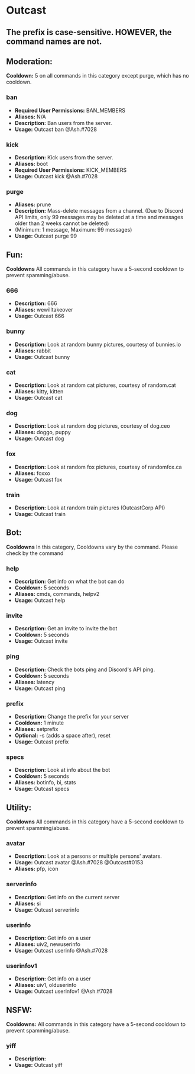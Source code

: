 # Outcast

## The prefix is case-sensitive. **HOWEVER**, the command names are not.



## Moderation:
**Cooldown:** 5 on all commands in this category except purge, which has no cooldown.


### ban
* **Required User Permissions:** BAN_MEMBERS
* **Aliases:** N/A
* **Description:** Ban users from the server.  
* **Usage:** Outcast ban @Ash.#7028

### kick
* **Description:** Kick users from the server.
* **Aliases:** boot
* **Required User Permissions:** KICK_MEMBERS
* **Usage:** Outcast kick @Ash.#7028

### purge
* **Aliases:** prune
* **Description:** Mass-delete messages from a channel. (Due to Discord API limits, only 99 messages may be deleted at a time and messages older than 2 weeks cannot be deleted) 
* (Minimum: 1 message, Maximum: 99 messages)  
* **Usage:** Outcast purge 99
 
## Fun:
**Cooldowns** All commands in this category have a 5-second cooldown to prevent spamming/abuse.

### 666
* **Description:** 666
* **Aliases:** wewilltakeover
* **Usage:** Outcast 666

### bunny
* **Description:** Look at random bunny pictures, courtesy of bunnies.io
* **Aliases:** rabbit
* **Usage:** Outcast bunny

### cat
* **Description:** Look at random cat pictures, courtesy of random.cat
* **Aliases:** kitty, kitten
* **Usage:** Outcast cat

### dog
* **Description:** Look at random dog pictures, courtesy of dog.ceo
* **Aliases:** doggo, puppy
* **Usage:** Outcast dog

### fox
* **Description:** Look at random fox pictures, courtesy of randomfox.ca
* **Aliases:** foxxo
* **Usage:** Outcast fox

### train
* **Description:** Look at random train pictures (OutcastCorp API)
* **Usage:** Outcast train

## Bot:
**Cooldowns** In this category, Cooldowns vary by the command. Please check by the command

### help
* **Description:** Get info on what the bot can do
* **Cooldown:** 5 seconds
* **Aliases:** cmds, commands, helpv2
* **Usage:** Outcast help

### invite
* **Description:** Get an invite to invite the bot
* **Cooldown:** 5 seconds 
* **Usage:** Outcast invite

### ping
* **Description:** Check the bots ping and Discord's API ping.
* **Cooldown:** 5 seconds
* **Aliases:** latency
* **Usage:** Outcast ping

### prefix
* **Description:** Change the prefix for your server
* **Cooldown:** 1 minute
* **Aliases:** setprefix
* **Optional:** -s (adds a space after), reset
* **Usage:** Outcast prefix <Insert prefix here>

### specs
* **Description:** Look at info about the bot
* **Cooldown:** 5 seconds
* **Aliases:** botinfo, bi, stats
* **Usage:** Outcast specs

## Utility:
**Cooldowns** All commands in this category have a 5-second cooldown to prevent spamming/abuse.

### avatar
* **Description:** Look at a persons or multiple persons' avatars.
* **Usage:** Outcast avatar @Ash.#7028 @Outcast#0153
* **Aliases:** pfp, icon

### serverinfo
* **Description:** Get info on the current server
* **Aliases:** si
* **Usage:** Outcast serverinfo

### userinfo
* **Description:** Get info on a user
* **Aliases:** uiv2, newuserinfo
* **Usage:** Outcast userinfo @Ash.#7028

### userinfov1
* **Description:** Get info on a user <OUTDATED>
* **Aliases:** uiv1, olduserinfo
* **Usage:** Outcast userinfov1 @Ash.#7028

## NSFW:
**Cooldowns:** All commands in this category have a 5-second cooldown to prevent spamming/abuse.


### yiff
* **Description:** 
* **Usage:** Outcast yiff <tags>
